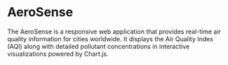 # AeroSense
The AeroSense is a responsive web application that provides real-time air quality information for cities worldwide. It displays the Air Quality Index (AQI) along with detailed pollutant concentrations in interactive visualizations powered by Chart.js.
